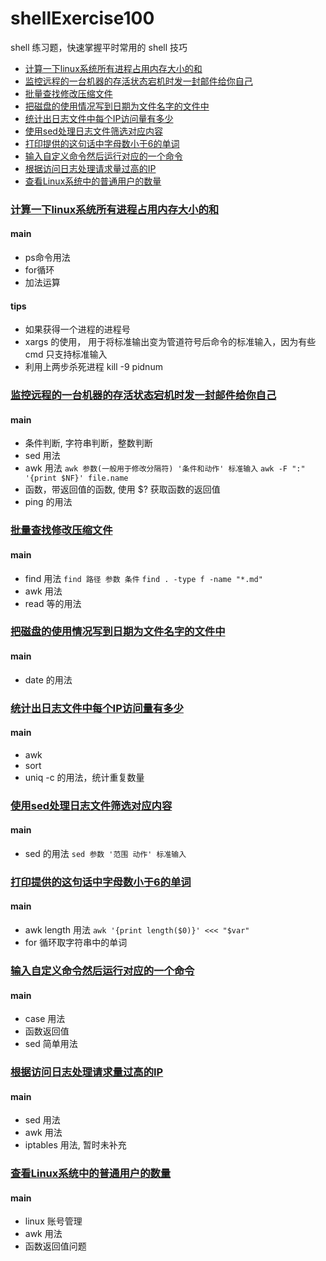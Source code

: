 # shellExercise100
shell 练习题，快速掌握平时常用的 shell 技巧

<!--ts-->
* [计算一下linux系统所有进程占用内存大小的和](#计算一下linux系统所有进程占用内存大小的和)
* [监控远程的一台机器的存活状态宕机时发一封邮件给你自己](#监控远程的一台机器的存活状态宕机时发一封邮件给你自己)
* [批量查找修改压缩文件](#批量查找修改压缩文件)
* [把磁盘的使用情况写到日期为文件名字的文件中](#把磁盘的使用情况写到日期为文件名字的文件中)
* [统计出日志文件中每个IP访问量有多少](#统计出日志文件中每个IP访问量有多少)
* [使用sed处理日志文件筛选对应内容](#使用sed处理日志文件筛选对应内容)
* [打印提供的这句话中字母数小于6的单词](#打印提供的这句话中字母数小于6的单词)
* [输入自定义命令然后运行对应的一个命令](#输入自定义命令然后运行对应的一个命令)
* [根据访问日志处理请求量过高的IP](#根据访问日志处理请求量过高的IP)
* [查看Linux系统中的普通用户的数量](#查看Linux系统中的普通用户的数量)
<!--te-->


### [计算一下linux系统所有进程占用内存大小的和](https://github.com/immotal/shellExercise100/tree/master/exercise1)

#### main
- ps命令用法
- for循环
- 加法运算

#### tips
- 如果获得一个进程的进程号
- xargs 的使用， 用于将标准输出变为管道符号后命令的标准输入，因为有些 cmd 只支持标准输入
- 利用上两步杀死进程 kill -9 pidnum

### [监控远程的一台机器的存活状态宕机时发一封邮件给你自己](https://github.com/immotal/shellExercise100/tree/master/exercise2)

#### main
- 条件判断, 字符串判断，整数判断
- sed 用法
- awk 用法 `awk 参数(一般用于修改分隔符) '条件和动作' 标准输入`  `awk -F ":" '{print $NF}' file.name`
- 函数，带返回值的函数, 使用 $? 获取函数的返回值
- ping 的用法

### [批量查找修改压缩文件](https://github.com/immotal/shellExercise100/tree/master/exercise3)
#### main
- find 用法 `find 路径 参数 条件` `find . -type f -name "*.md"`
- awk 用法
- read 等的用法

### [把磁盘的使用情况写到日期为文件名字的文件中](https://github.com/immotal/shellExercise100/tree/master/exercise4)
#### main
- date 的用法

### [统计出日志文件中每个IP访问量有多少](https://github.com/immotal/shellExercise100/tree/master/exercise5)
#### main
- awk 
- sort
- uniq -c 的用法，统计重复数量

### [使用sed处理日志文件筛选对应内容](https://github.com/immotal/shellExercise100/tree/master/exercise6)
#### main
- sed 的用法 `sed 参数 '范围 动作' 标准输入`

### [打印提供的这句话中字母数小于6的单词](https://github.com/immotal/shellExercise100/tree/master/exercise7)
#### main
- awk length 用法  `awk '{print length($0)}' <<< "$var"`
- for 循环取字符串中的单词

### [输入自定义命令然后运行对应的一个命令](https://github.com/immotal/shellExercise100/tree/master/exercise8)
#### main
- case 用法
- 函数返回值
- sed 简单用法

### [根据访问日志处理请求量过高的IP](https://github.com/immotal/shellExercise100/tree/master/exercise9)
#### main
- sed 用法
- awk 用法
- iptables 用法, 暂时未补充

### [查看Linux系统中的普通用户的数量](https://github.com/immotal/shellExercise100/tree/master/exercise10)
#### main
- linux 账号管理
- awk 用法
- 函数返回值问题
